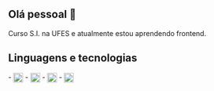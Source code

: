 ## Olá pessoal 👋
Curso S.I. na UFES e atualmente estou aprendendo frontend.
## Linguagens e tecnologias 
<div style="display: inline-block">
- <img align="center" alt="js" height="20" width="20" src="https://upload.wikimedia.org/wikipedia/commons/thumb/9/99/Unofficial_JavaScript_logo_2.svg/1200px-Unofficial_JavaScript_logo_2.svg.png">
- <img align="center" alt="html" height="20" width="20" src="https://cdn-icons-png.flaticon.com/512/174/174854.png">
- <img align="center" alt="css" height="20" width="20" src="https://upload.wikimedia.org/wikipedia/commons/thumb/6/62/CSS3_logo.svg/768px-CSS3_logo.svg.png">
- <img align="center" alt="c" height="20" width="20" src="https://www.clipartmax.com/png/full/351-3515666_c-language-global-or-external-variables-with-examples-c-programming-logo.png">
</div>
